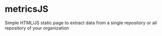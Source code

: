 # metricsJS
Simple HTML/JS static page to extract data from a single repository or all repository of your organization
